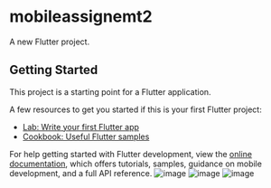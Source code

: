 # mobileassignemt2

A new Flutter project.

## Getting Started

This project is a starting point for a Flutter application.

A few resources to get you started if this is your first Flutter project:

- [Lab: Write your first Flutter app](https://docs.flutter.dev/get-started/codelab)
- [Cookbook: Useful Flutter samples](https://docs.flutter.dev/cookbook)

For help getting started with Flutter development, view the
[online documentation](https://docs.flutter.dev/), which offers tutorials,
samples, guidance on mobile development, and a full API reference.
![image](https://github.com/chretie17/Mobile_assignment2_sangwafabrice/assets/130080990/75f6835c-3ab4-4275-8e38-d6dfeb19838c)
![image](https://github.com/chretie17/Mobile_assignment2_sangwafabrice/assets/130080990/057ccb16-2afe-4a57-a0b5-0ffa3cfb6175)
![image](https://github.com/chretie17/Mobile_assignment2_sangwafabrice/assets/130080990/f4bb06e5-e31a-4b46-8da0-3b1daa6eb606)

